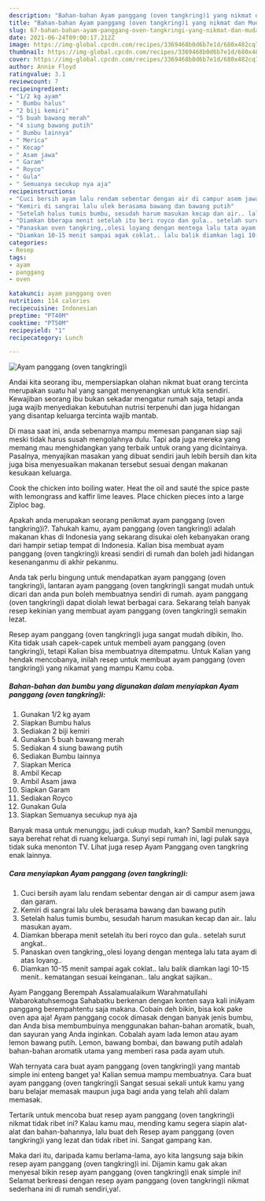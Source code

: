 ```yaml
---
description: "Bahan-bahan Ayam panggang (oven tangkring)ì yang nikmat dan Mudah Dibuat"
title: "Bahan-bahan Ayam panggang (oven tangkring)ì yang nikmat dan Mudah Dibuat"
slug: 67-bahan-bahan-ayam-panggang-oven-tangkringi-yang-nikmat-dan-mudah-dibuat
date: 2021-06-24T09:00:17.212Z
image: https://img-global.cpcdn.com/recipes/3369468b0d6b7e1d/680x482cq70/ayam-panggang-oven-tangkringi-foto-resep-utama.jpg
thumbnail: https://img-global.cpcdn.com/recipes/3369468b0d6b7e1d/680x482cq70/ayam-panggang-oven-tangkringi-foto-resep-utama.jpg
cover: https://img-global.cpcdn.com/recipes/3369468b0d6b7e1d/680x482cq70/ayam-panggang-oven-tangkringi-foto-resep-utama.jpg
author: Annie Floyd
ratingvalue: 3.1
reviewcount: 7
recipeingredient:
- "1/2 kg ayam"
- " Bumbu halus"
- "2 biji kemiri"
- "5 buah bawang merah"
- "4 siung bawang putih"
- " Bumbu lainnya"
- " Merica"
- " Kecap"
- " Asam jawa"
- " Garam"
- " Royco"
- " Gula"
- " Semuanya secukup nya aja"
recipeinstructions:
- "Cuci bersih ayam lalu rendam sebentar dengan air di campur asem jawa dan garam."
- "Kemiri di sangrai lalu ulek berasama bawang dan bawang putih"
- "Setelah halus tumis bumbu, sesudah harum masukan kecap dan air.. lalu masukan ayam."
- "Diamkan bberapa menit setelah itu beri royco dan gula.. setelah surut angkat.."
- "Panaskan oven tangkring,,olesi loyang dengan mentega lalu tata ayam di atas loyang.."
- "Diamkan 10-15 menit sampai agak coklat.. lalu balik diamkan lagi 10-15 menit.. kematangan sesuai keinganan.. lalu angkat sajikan.."
categories:
- Resep
tags:
- ayam
- panggang
- oven

katakunci: ayam panggang oven 
nutrition: 114 calories
recipecuisine: Indonesian
preptime: "PT40M"
cooktime: "PT50M"
recipeyield: "1"
recipecategory: Lunch

---
```



![Ayam panggang (oven tangkring)ì](https://img-global.cpcdn.com/recipes/3369468b0d6b7e1d/680x482cq70/ayam-panggang-oven-tangkringi-foto-resep-utama.jpg)

Andai kita seorang ibu, mempersiapkan olahan nikmat buat orang tercinta merupakan suatu hal yang sangat menyenangkan untuk kita sendiri. Kewajiban seorang ibu bukan sekadar mengatur rumah saja, tetapi anda juga wajib menyediakan kebutuhan nutrisi terpenuhi dan juga hidangan yang disantap keluarga tercinta wajib mantab.

Di masa  saat ini, anda sebenarnya mampu memesan panganan siap saji meski tidak harus susah mengolahnya dulu. Tapi ada juga mereka yang memang mau menghidangkan yang terbaik untuk orang yang dicintainya. Pasalnya, menyajikan masakan yang dibuat sendiri jauh lebih bersih dan kita juga bisa menyesuaikan makanan tersebut sesuai dengan makanan kesukaan keluarga. 

Cook the chicken into boiling water. Heat the oil and sauté the spice paste with lemongrass and kaffir lime leaves. Place chicken pieces into a large Ziploc bag.

Apakah anda merupakan seorang penikmat ayam panggang (oven tangkring)ì?. Tahukah kamu, ayam panggang (oven tangkring)ì adalah makanan khas di Indonesia yang sekarang disukai oleh kebanyakan orang dari hampir setiap tempat di Indonesia. Kalian bisa membuat ayam panggang (oven tangkring)ì kreasi sendiri di rumah dan boleh jadi hidangan kesenanganmu di akhir pekanmu.

Anda tak perlu bingung untuk mendapatkan ayam panggang (oven tangkring)ì, lantaran ayam panggang (oven tangkring)ì sangat mudah untuk dicari dan anda pun boleh membuatnya sendiri di rumah. ayam panggang (oven tangkring)ì dapat diolah lewat berbagai cara. Sekarang telah banyak resep kekinian yang membuat ayam panggang (oven tangkring)ì semakin lezat.

Resep ayam panggang (oven tangkring)ì juga sangat mudah dibikin, lho. Kita tidak usah capek-capek untuk membeli ayam panggang (oven tangkring)ì, tetapi Kalian bisa membuatnya ditempatmu. Untuk Kalian yang hendak mencobanya, inilah resep untuk membuat ayam panggang (oven tangkring)ì yang nikamat yang mampu Kamu coba.

<!--inarticleads1-->

##### Bahan-bahan dan bumbu yang digunakan dalam menyiapkan Ayam panggang (oven tangkring)ì:

1. Gunakan 1/2 kg ayam
1. Siapkan  Bumbu halus
1. Sediakan 2 biji kemiri
1. Gunakan 5 buah bawang merah
1. Sediakan 4 siung bawang putih
1. Sediakan  Bumbu lainnya
1. Siapkan  Merica
1. Ambil  Kecap
1. Ambil  Asam jawa
1. Siapkan  Garam
1. Sediakan  Royco
1. Gunakan  Gula
1. Siapkan  Semuanya secukup nya aja


Banyak masa untuk menunggu, jadi cukup mudah, kan? Sambil menunggu, saya berehat rehat di ruang keluarga. Sunyi sepi rumah ini, lagi pulak saya tidak suka menonton TV. Lihat juga resep Ayam Panggang oven tangkring enak lainnya. 

<!--inarticleads2-->

##### Cara menyiapkan Ayam panggang (oven tangkring)ì:

1. Cuci bersih ayam lalu rendam sebentar dengan air di campur asem jawa dan garam.
1. Kemiri di sangrai lalu ulek berasama bawang dan bawang putih
1. Setelah halus tumis bumbu, sesudah harum masukan kecap dan air.. lalu masukan ayam.
1. Diamkan bberapa menit setelah itu beri royco dan gula.. setelah surut angkat..
1. Panaskan oven tangkring,,olesi loyang dengan mentega lalu tata ayam di atas loyang..
1. Diamkan 10-15 menit sampai agak coklat.. lalu balik diamkan lagi 10-15 menit.. kematangan sesuai keinganan.. lalu angkat sajikan..


Ayam Panggang Berempah Assalamualaikum Warahmatullahi Wabarokatuhsemoga Sahabatku berkenan dengan konten saya kali iniAyam panggang berempahtentu saja makana. Cobain deh bikin, bisa kok pake oven apa aja! Ayam panggang cocok dimasak dengan banyak jenis bumbu, dan Anda bisa membumbuinya menggunakan bahan-bahan aromatik, buah, dan sayuran yang Anda inginkan. Cobalah ayam lada lemon atau ayam lemon bawang putih. Lemon, bawang bombai, dan bawang putih adalah bahan-bahan aromatik utama yang memberi rasa pada ayam utuh. 

Wah ternyata cara buat ayam panggang (oven tangkring)ì yang mantab simple ini enteng banget ya! Kalian semua mampu membuatnya. Cara buat ayam panggang (oven tangkring)ì Sangat sesuai sekali untuk kamu yang baru belajar memasak maupun juga bagi anda yang telah ahli dalam memasak.

Tertarik untuk mencoba buat resep ayam panggang (oven tangkring)ì nikmat tidak ribet ini? Kalau kamu mau, mending kamu segera siapin alat-alat dan bahan-bahannya, lalu buat deh Resep ayam panggang (oven tangkring)ì yang lezat dan tidak ribet ini. Sangat gampang kan. 

Maka dari itu, daripada kamu berlama-lama, ayo kita langsung saja bikin resep ayam panggang (oven tangkring)ì ini. Dijamin kamu gak akan menyesal bikin resep ayam panggang (oven tangkring)ì enak simple ini! Selamat berkreasi dengan resep ayam panggang (oven tangkring)ì nikmat sederhana ini di rumah sendiri,ya!.

